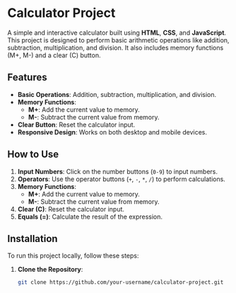 # Calculator Project

A simple and interactive calculator built using **HTML**, **CSS**, and **JavaScript**. This project is designed to perform basic arithmetic operations like addition, subtraction, multiplication, and division. It also includes memory functions (M+, M-) and a clear (C) button.

## Features
- **Basic Operations**: Addition, subtraction, multiplication, and division.
- **Memory Functions**: 
  - **M+**: Add the current value to memory.
  - **M-**: Subtract the current value from memory.
- **Clear Button**: Reset the calculator input.
- **Responsive Design**: Works on both desktop and mobile devices.

## How to Use
1. **Input Numbers**: Click on the number buttons (`0-9`) to input numbers.
2. **Operators**: Use the operator buttons (`+`, `-`, `*`, `/`) to perform calculations.
3. **Memory Functions**:
   - **M+**: Add the current value to memory.
   - **M-**: Subtract the current value from memory.
4. **Clear (C)**: Reset the calculator input.
5. **Equals (=)**: Calculate the result of the expression.



## Installation
To run this project locally, follow these steps:

1. **Clone the Repository**:
   ```bash
   git clone https://github.com/your-username/calculator-project.git
